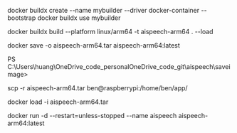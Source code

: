 
<!-- for arm-64 To use buildx specifically, you can install it using: -->
docker buildx create --name mybuilder --driver docker-container --bootstrap
docker buildx use mybuilder

docker buildx build --platform linux/arm64 -t aispeech-arm64 . --load

docker save -o aispeech-arm64.tar aispeech-arm64:latest

<!-- for moveing everything in the folder run this in powershell -->
<!-- browse to the right directory -->
PS C:\Users\huang\OneDrive\_code_personalOneDrive\_code_git\aispeech\saveimage> 
<!-- run following command in powershell -->
scp -r aispeech-arm64.tar ben@raspberrypi:/home/ben/app/

docker load -i aispeech-arm64.tar 


docker run -d --restart=unless-stopped --name aispeech aispeech-arm64:latest